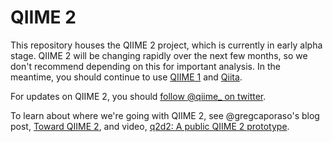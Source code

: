 # QIIME 2

This repository houses the QIIME 2 project, which is currently in early alpha stage. QIIME 2 will be changing rapidly over the next few months, so we don't recommend depending on this for important analysis. In the meantime, you should continue to use [QIIME 1](http://www.qiime.org) and [Qiita](http://qiita.microbio.me). 

For updates on QIIME 2, you should [follow @qiime_ on twitter](https://twitter.com/qiime_).

To learn about where we're going with QIIME 2, see @gregcaporaso's blog post, [Toward QIIME 2](http://blog.qiime.org/toward-qiime-2), and  video, [q2d2: A public QIIME 2 prototype](https://www.youtube.com/watch?v=kllTtKWr5HQ). 

